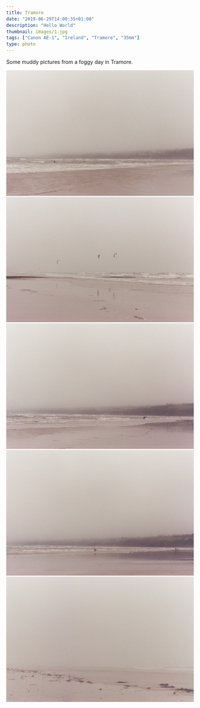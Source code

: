 ```yaml
---
title: Tramore
date: "2019-06-29T14:00:35+01:00"
description: "Hello World"
thumbnail: images/1.jpg
tags: ["Canon AE-1", "Ireland", "Tramore", "35mm"]
type: photo
---
```


Some muddy pictures from a foggy day in Tramore.

<img src="images/1.jpg" />
<img src="images/2.jpg" />
<img src="images/3.jpg" />
<img src="images/4.jpg">
<img src="images/5.jpg">
